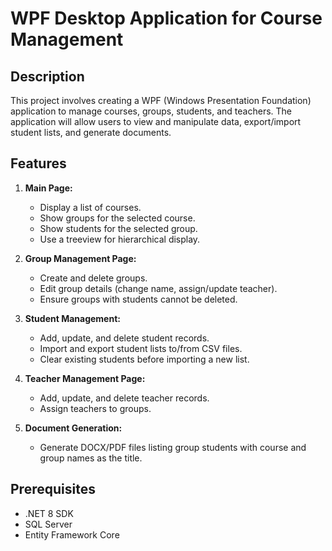 # WPF Desktop Application for Course Management

## Description

This project involves creating a WPF (Windows Presentation Foundation) application to manage courses, groups, students, and teachers. The application will allow users to view and manipulate data, export/import student lists, and generate documents.

## Features

1. **Main Page:**
    - Display a list of courses.
    - Show groups for the selected course.
    - Show students for the selected group.
    - Use a treeview for hierarchical display.

2. **Group Management Page:**
    - Create and delete groups.
    - Edit group details (change name, assign/update teacher).
    - Ensure groups with students cannot be deleted.

3. **Student Management:**
    - Add, update, and delete student records.
    - Import and export student lists to/from CSV files.
    - Clear existing students before importing a new list.

4. **Teacher Management Page:**
    - Add, update, and delete teacher records.
    - Assign teachers to groups.

5. **Document Generation:**
    - Generate DOCX/PDF files listing group students with course and group names as the title.

## Prerequisites

- .NET 8 SDK
- SQL Server
- Entity Framework Core
